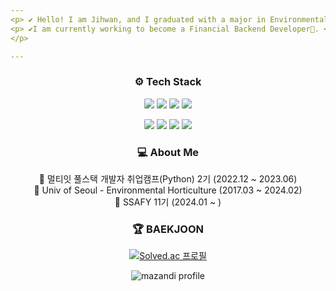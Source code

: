 ```yaml
---
<p> ✔ Hello! I am Jihwan, and I graduated with a major in Environmental Horticulture🌱. </p>
<p> ✔I am currently working to become a Financial Backend Developer💸. </p>
</p>

---
```

<div align="center">
 
<h3>⚙ Tech Stack </h3>

<p>
  <img src="https://img.shields.io/badge/Java-e05d44?style=flat&logo=Java&logoColor=white" style="border-radius:10%;"/>
  <img src="https://img.shields.io/badge/Spring%20Boot-6DB33F?style=flat&logo=Spring%20Boot&logoColor=white" style="border-radius:10%;"/>
  <img src="https://img.shields.io/badge/Python-3776AB?style=flat&logo=Python&logoColor=white" style="border-radius:10%;"/>
  <img src="https://img.shields.io/badge/Django-092E20?style=flat&logo=Django&logoColor=white" style="border-radius:10%;"/>
</p>

<p>
   <img src="https://img.shields.io/badge/MySQL-4479A1?style=flat&logo=MySQL&logoColor=white" style="border-radius:10%;"/>
  <img src="https://img.shields.io/badge/HTML-E34F26?style=flat&logo=HTML5&logoColor=white"/>
  <img src="https://img.shields.io/badge/CSS-1572B6?style=flat&logo=CSS3&logoColor=white"/>
  <img src="https://img.shields.io/badge/JavaScript-F7DF1E?style=flat&logo=javaScript&logoColor=white"/>
</p>
  
<h3>💻 About Me </h3>
<p> 
📌 멀티잇 풀스택 개발자 취업캠프(Python) 2기 (2022.12 ~ 2023.06)<br/>
📌 Univ of Seoul - Environmental Horticulture (2017.03 ~ 2024.02)<br/>
📌 SSAFY 11기 (2024.01 ~ )<br/>
</p>
 
<h3>🏆 BAEKJOON </h3>

[![Solved.ac
프로필](http://mazassumnida.wtf/api/mini/generate_badge?boj=bat522)](https://solved.ac/bat522)

![mazandi profile](http://mazandi.herokuapp.com/api?handle=bat522&theme=warm)

  
 </div>

</p>

<!--
 [![Solved.ac Profile](http://mazassumnida.wtf/api/v2/generate_badge?boj=bat522)](https://solved.ac/bat522/)


[![ParkJiHwan22's GitHub stats](https://github-readme-stats.vercel.app/api?username=ParkJiHwan22)](https://github.com/ParkJiHwan22/github-readme-stats)
[![ParkJiHwan22's GitHub stats](https://github-readme-stats.vercel.app/api?username=ParkJiHwan22)](https://github.com/ParkJiHwan22/github-readme-stats)


[![Top Langs](https://github-readme-stats.vercel.app/api/top-langs/?username=ParkJiHwan22)](https://github.com/ParkJiHwan22/github-readme-stats)

[![Solved.ac프로필](http://mazassumnida.wtf/api/v2/generate_badge?boj=bat522)](https://solved.ac/{handle})

**ParkJiHwan22/ParkJiHwan22** is a ✨ _special_ ✨ repository because its `README.md` (this file) appears on your GitHub profile.

Here are some ideas to get you started:

- 🔭 I’m currently working on ...
- 🌱 I’m currently learning ...
- 👯 I’m looking to collaborate on ...
- 🤔 I’m looking for help with ...
- 💬 Ask me about ...
- 📫 How to reach me: ...
- 😄 Pronouns: ...
- ⚡ Fun fact: ...
-->
